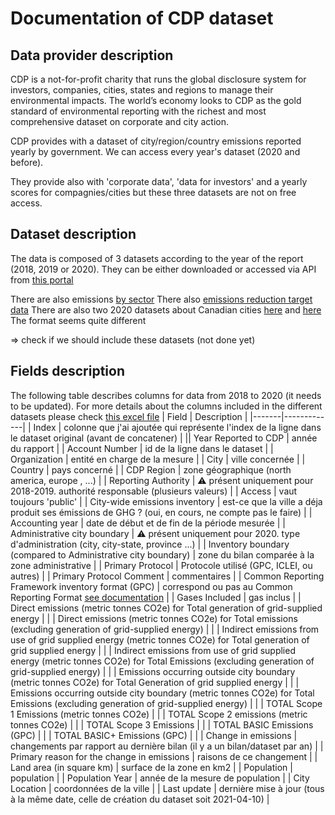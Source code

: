 # Documentation of CDP dataset

## Data provider description


CDP is a not-for-profit charity that runs the global disclosure system for investors, companies, cities, states and regions to manage their environmental impacts. The world’s economy looks to CDP as the gold standard of environmental reporting with the richest and most comprehensive dataset on corporate and city action.

CDP provides with a dataset of city/region/country emissions reported yearly by government. We can access every year's dataset (2020 and before).

They provide also with 'corporate data', 'data for investors' and a yearly scores for compagnies/cities but these three datasets are not on free access.

## Dataset description

The data is composed of 3 datasets according to the year of the report (2018, 2019 or 2020).
They can be either downloaded or accessed via API from [this portal](https://data.cdp.net/)



There are also emissions [by sector](https://data.cdp.net/Emissions/2017-Cities-GPC-Inventory-Data/m9dr-uyqa)
There also [emissions reduction target data](https://data.cdp.net/Emissions/2016-Cities-Emissions-Reduction-Targets/g6yr-2gzv)
There are also two 2020 datasets about Canadian cities [here](https://data.cdp.net/Emissions/2020-Canadian-Cities-Emissions-CRF-Format-/muuq-k63v) and [here](https://data.cdp.net/Emissions/2020-Canadian-Cities-Emissions-GPC-Format-/j9gw-nwjy)
The format seems quite different

=> check if we should include these datasets (not done yet)

## Fields description


The following table describes columns for data from 2018 to 2020 (it needs to be updated). For more details about the columns included in the different datasets please check [this excel file]()
| Field | Description |
|-------|-------------|
| Index | colonne que j'ai ajoutée qui représente l'index de la ligne dans le dataset original (avant de concatener) |
|| Year Reported to CDP | année du rapport |
| Account Number | id de la ligne dans le dataset |
| Organization | entité en charge de la mesure |
| City | ville concernée |
| Country | pays concerné |
| CDP Region | zone géographique (north america, europe , ...) |
| Reporting Authority | ⚠️ présent uniquement pour 2018-2019. authorité responsable (plusieurs valeurs) |
| Access | vaut toujours 'public' |
| City-wide emissions inventory | est-ce que la ville a déja produit ses émissions de GHG ? (oui, en cours, ne compte pas le faire) |
| Accounting year | date de début et de fin de la période mesurée |
| Administrative city boundary | ⚠️ présent uniquement pour 2020. type d'administration (city, city-state, province ...) |
| Inventory boundary (compared to Administrative city boundary) | zone du bilan comparée à la zone administrative |
| Primary Protocol | Protocole utilisé (GPC, ICLEI, ou autres) |
| Primary Protocol Comment | commentaires |
| Common Reporting Framework inventory format (GPC) | correspond ou pas au Common Reporting Format [see documentation](https://www.ghgprotocol.org/sites/default/files/ghgp/standards/GHGP_GPC_0.pdf) |
| Gases Included | gas inclus |
| Direct emissions (metric tonnes CO2e) for Total generation of grid-supplied energy |  |
| Direct emissions (metric tonnes CO2e) for Total emissions (excluding generation of grid-supplied energy) |  |
| Indirect emissions from use of grid supplied energy (metric tonnes CO2e) for Total generation of grid supplied energy |  |
| Indirect emissions from use of grid supplied energy (metric tonnes CO2e) for Total Emissions (excluding generation of grid-supplied energy) |  |
| Emissions occurring outside city boundary (metric tonnes CO2e) for Total Generation of grid supplied energy |  |
| Emissions occurring outside city boundary (metric tonnes CO2e) for Total Emissions (excluding generation of grid-supplied energy) |  |
| TOTAL Scope 1 Emissions (metric tonnes CO2e) |  |
| TOTAL Scope 2 emissions (metric tonnes CO2e) |  |
| TOTAL Scope 3 Emissions |  |
| TOTAL BASIC Emissions (GPC) |  |
| TOTAL BASIC+ Emissions (GPC) |  |
| Change in emissions | changements par rapport au dernière bilan (il y a un bilan/dataset par an) |
| Primary reason for the change in emissions | raisons de ce changement |
| Land area (in square km) | surface de la zone en km2 |
| Population | population |
| Population Year | année de la mesure de population |
| City Location | coordonnées de la ville |
| Last update | dernière mise à jour (tous à la même date, celle de création du dataset soit 2021-04-10) |



